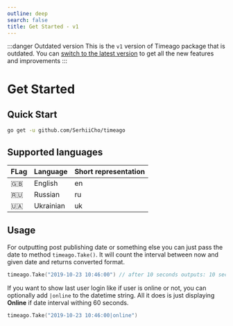 ```yaml
---
outline: deep
search: false
title: Get Started - v1
---
```


:::danger Outdated version
This is the `v1` version of Timeago package that is outdated. You can [switch to the latest version](/) to get all the new features and improvements
:::

# Get Started

## Quick Start

```bash
go get -u github.com/SerhiiCho/timeago
```

## Supported languages

<table>
  <thead>
    <tr>
      <th>FLag</th>
      <th>Language</th>
      <th>Short representation</th>
    </tr>
  </thead>
  <tbody>
     <tr>
      <td>🇬🇧</td>
      <td>English</td>
      <td>en</td>
    </tr>
    <tr>
      <td>🇷🇺</td>
      <td>Russian</td>
      <td>ru</td>
    </tr>
    <tr>
      <td>🇺🇦</td>
      <td>Ukrainian</td>
      <td>uk</td>
    </tr>
  </tbody>
</table>

## Usage

For outputting post publishing date or something else you can just pass the date to method `timeago.Take()`. It will count the interval between now and given date and returns converted format.

```go
timeago.Take("2019-10-23 10:46:00") // after 10 seconds outputs: 10 seconds ago
```

If you want to show last user login like if user is online or not, you can optionally add `|online` to the datetime string. All it does is just displaying **Online** if date interval withing 60 seconds.

```go
timeago.Take("2019-10-23 10:46:00|online")
```
